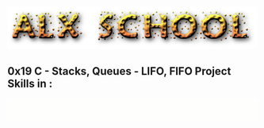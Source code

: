 ![Design and Development](https://github.com/iwanoszet07/iwanoszet07/blob/main/hlogo.png)


## 0x19 C - Stacks, Queues - LIFO, FIFO Project Skills in : 

![Design and Development](https://github.com/iwanoszet07/iwanoszet07/blob/main/iMlogo.gif)
